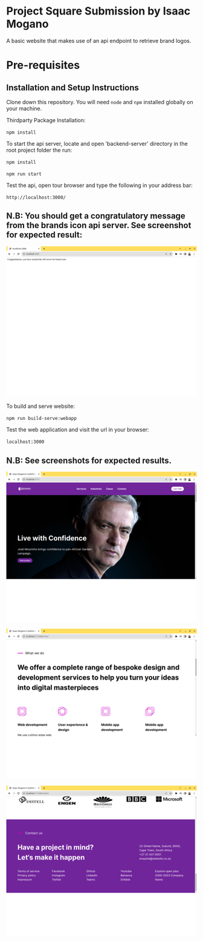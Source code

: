 # Project Square Submission by Isaac Mogano

A basic website that makes use of an api endpoint to retrieve brand logos.

# Pre-requisites

## Installation and Setup Instructions

Clone down this repository. You will need `node` and `npm` installed globally on your machine.  

Thirdparty Package Installation:

`npm install`   

To start the api server, locate and open 'backend-server' directory in the root project folder the run:

`npm install`

`npm run start`

Test the api, open tour browser and type the following in your address bar:

`http://localhost:3000/`

## N.B: You should get a congratulatory message from the brands icon api server. See screenshot for expected result:

![RunningServer](./screenshots/Screenshot%20from%202023-10-26%2012-07-03.png)  

To build and serve website:

`npm run build-serve:webapp`

Test the web application and visit the url in your browser:

`localhost:3000`

## N.B: See screenshots for expected results.

![RunningWebApp](./screenshots/Screenshot%20from%202023-10-26%2012-04-36.png) 

![RunningWebApp](./screenshots/Screenshot%20from%202023-10-26%2012-04-51.png) 

![RunningWebApp](./screenshots/Screenshot%20from%202023-10-26%2012-05-31.png)